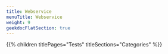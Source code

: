```yaml
---
title: Webservice
menuTitle: Webservice
weight: 9 
geekdocFlatSection: true
---
```


{{% children titlePages="Tests" titleSections="Categories" %}}
